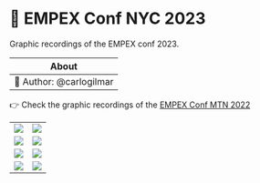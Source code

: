 # 🚀 EMPEX Conf NYC 2023

Graphic recordings of the EMPEX conf 2023.

|About|
|:---:|
|🎨 Author: @carlogilmar|

👉 Check the graphic recordings of the [EMPEX Conf MTN 2022](./2022.md)

<table width="100%">
  <tr>
    <td width="50%">
      <img src="https://github.com/visualpartnership/empexconf/assets/17634377/cd076811-3a6b-4ff9-b6b5-a71d82a20a49">
    </td>
    <td width="50%">
      <img src="https://github.com/visualpartnership/empexconf/assets/17634377/b5765464-a419-483e-8995-8801325b5c00">
    </td>
  </tr>
  
  <tr>
    <td width="50%">
      <img src="https://github.com/visualpartnership/empexconf/assets/17634377/e265936b-751f-4179-ac11-94e6323aa116">
    </td>
    <td width="50%">
      <img src="https://github.com/visualpartnership/empexconf/assets/17634377/ff7ade89-d969-4ec5-8bd3-b794a190c187">
    </td>
  </tr>
  
  <tr>
    <td width="50%">
      <img src="https://github.com/visualpartnership/empexconf/assets/17634377/3212db45-18cd-4ae9-9355-d413161c1d3b">
    </td>
    <td width="50%">
      <img src="https://github.com/visualpartnership/empexconf/assets/17634377/948575cc-c9dc-410f-b8f5-36ecdb0579ca">
    </td>
  </tr>
  
  <tr>
    <td width="50%">
      <img src="https://github.com/visualpartnership/empexconf/assets/17634377/61116eb1-ca5e-4809-8e91-f5611aa27bf2">
    </td>
    <td width="50%">
      <img src="https://github.com/visualpartnership/empexconf/assets/17634377/7481e22a-9826-4459-9b03-91a6127e4c78">
    </td>
  </tr>
  
</table>
